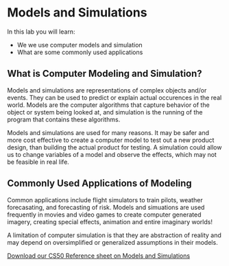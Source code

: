 # Models and Simulations

In this lab you will learn:

- We we use computer models and simulation
- What are some commonly used applications

## What is Computer Modeling and Simulation?

Models and simulations are representations of complex objects and/or events. They can be used to predict or explain actual occurences in the real world. Models are the computer algorithms that capture behavior of the object or system being looked at, and simulation is the running of the program that contains these algorithms.

Models and simulations are used for many reasons. It may be safer and more cost effective to create a computer model to test out a new product design, than building the actual product for testing. A simulation could allow us to change variables of a model and observe the effects, which may not be feasible in real life. 

## Commonly Used Applications of Modeling

Common applications include flight simulators to train pilots, weather forecasating, and forecasting of risk. Models and simuations are used frequently in movies and video games to create computer generated imagery, creating special effects, animation and entire imaginary worlds!

A limitation of computer simulation is that they are abstraction of reality and may depend on oversimplified or generalized assumptions in their models.





[Download our CS50 Reference sheet on Models and Simulations](https://ap.cs50.school/assets/pdfs/unit3/models_and_simulations.pdf)
